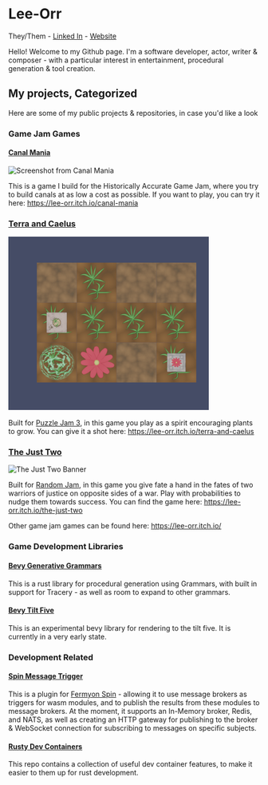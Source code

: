 # Lee-Orr
They/Them - [Linked In](https://www.linkedin.com/in/lee-orr-orbach-403863119) - [Website](https://lee-orr.com)

Hello!
Welcome to my Github page.
I'm a software developer, actor, writer & composer - with a particular interest in entertainment, procedural generation & tool creation.

## My projects, Categorized
Here are some of my public projects & repositories, in case you'd like a look

### Game Jam Games
#### [Canal Mania](https://github.com/lee-orr/CanalMania)
![Screenshot from Canal Mania](https://img.itch.zone/aW1nLzEwOTgwNDYxLnBuZw==/315x250%23c/mMXxub.png)

This is a game I build for the Historically Accurate Game Jam, where you try to build canals at as low a cost as possible. If you want to play, you can try it here: https://lee-orr.itch.io/canal-mania

### [Terra and Caelus](https://github.com/lee-orr/terra-and-caelus)
![Screenshot from Terra and Caelus](image.png)

Built for [Puzzle Jam 3](https://itch.io/jam/puzzle-jam-3), in this game you play as a spirit encouraging plants to grow. You can give it a shot here: https://lee-orr.itch.io/terra-and-caelus

### [The Just Two](https://github.com/lee-orr/the-just-two)
![The Just Two Banner](https://img.itch.zone/aW1nLzEyOTEzMjIxLnBuZw==/original/oq6AQM.png)

Built for [Random Jam](https://itch.io/jam/8bits-random-jam), in this game you give fate a hand in the fates of two warriors of justice on opposite sides of a war. Play with probabilities to nudge them towards success. You can find the game here: https://lee-orr.itch.io/the-just-two

Other game jam games can be found here: https://lee-orr.itch.io/

### Game Development Libraries
#### [Bevy Generative Grammars](https://github.com/lee-orr/bevy-generative-grammars)
This is a rust library for procedural generation using Grammars, with built in support for Tracery - as well as room to expand to other grammars. 

#### [Bevy Tilt Five](https://github.com/lee-orr/bevy-tilt-five)
This is an experimental bevy library for rendering to the tilt five. It is currently in a very early state.

### Development Related
#### [Spin Message Trigger](https://github.com/lee-orr/spin-message-trigger)
This is a plugin for [Fermyon Spin](https://github.com/fermyon/spin) - allowing it to use message brokers as triggers for wasm modules, and to publish the results from these modules to message brokers. At the moment, it supports an In-Memory broker, Redis, and NATS, as well as creating an HTTP gateway for publishing to the broker & WebSocket connection for subscribing to messages on specific subjects.

#### [Rusty Dev Containers](https://github.com/lee-orr/rusty-dev-containers)
This repo contains a collection of useful dev container features, to make it easier to them up for rust development.
